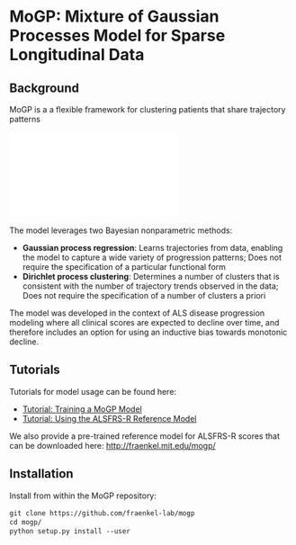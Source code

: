 # MoGP: Mixture of Gaussian Processes Model for Sparse Longitudinal Data

## Background
MoGP is a a flexible framework for clustering patients that share trajectory patterns

![Visual Abstract](docs/mogp_visual_abstract.pdf)

The model leverages two Bayesian nonparametric methods:
- **Gaussian process regression**: Learns trajectories from data, enabling the model to capture a wide variety of progression patterns; Does not require the specification of a particular functional form
- **Dirichlet process clustering**: Determines a number of clusters that is consistent with the number of trajectory trends observed in the data; Does not require the specification of a number of clusters a priori

The model was developed in the context of ALS disease progression modeling where all clinical scores are expected to decline over  time, and therefore includes an option for using an inductive bias towards monotonic decline.

## Tutorials
Tutorials for model usage can be found here:
- [Tutorial: Training a MoGP Model](example/tutorial_train_mogp_model.ipynb)
- [Tutorial: Using the ALSFRS-R Reference Model](example/tutorial_reference_model_predictions.ipynb)

We also provide a pre-trained reference model for ALSFRS-R scores that can be downloaded here: http://fraenkel.mit.edu/mogp/

## Installation
Install from within the MoGP repository:

```
git clone https://github.com/fraenkel-lab/mogp
cd mogp/
python setup.py install --user
```
